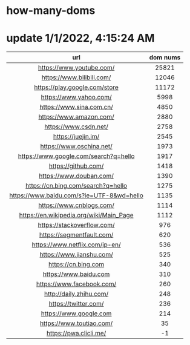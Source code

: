# how-many-doms

# update 1/1/2022, 4:15:24 AM

url | dom nums
:-: | :-:
https://www.youtube.com/ | 25821
https://www.bilibili.com/ | 12046
https://play.google.com/store | 11172
https://www.yahoo.com/ | 5998
https://www.sina.com.cn/ | 4850
https://www.amazon.com/ | 2880
https://www.csdn.net/ | 2758
https://juejin.im/ | 2545
https://www.oschina.net/ | 1973
https://www.google.com/search?q=hello | 1917
https://github.com/ | 1418
https://www.douban.com/ | 1390
https://cn.bing.com/search?q=hello | 1275
https://www.baidu.com/s?ie=UTF-8&wd=hello | 1135
https://www.cnblogs.com/ | 1114
https://en.wikipedia.org/wiki/Main_Page | 1112
https://stackoverflow.com/ | 976
https://segmentfault.com/ | 620
https://www.netflix.com/jp-en/ | 536
https://www.jianshu.com/ | 525
https://cn.bing.com | 340
https://www.baidu.com | 310
https://www.facebook.com/ | 260
http://daily.zhihu.com/ | 248
https://twitter.com/ | 236
https://www.google.com | 214
https://www.toutiao.com/ | 35
https://pwa.clicli.me/ | -1
